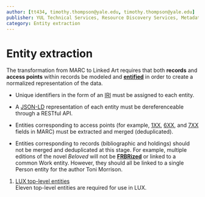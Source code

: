 ```yaml
---
author: [tt434, timothy.thompson@yale.edu, timothy.thompson@yale.edu]
publisher: YUL Technical Services, Resource Discovery Services, Metadata Services Unit
category: Entity extraction
---
```


# Entity extraction

The transformation from MARC to Linked Art requires that both **records** and **access points** within records be modeled and **[entified](../glossary/entification.md)** in order to create a normalized representation of the data.

-   Unique identifiers in the form of an [IRI](https://en.wikipedia.org/wiki/Internationalized_Resource_Identifier) must be assigned to each entity.

-   A [JSON-LD](https://json-ld.org/) representation of each entity must be dereferenceable through a RESTful API.

-   Entities corresponding to access points \(for example, [1XX](https://www.loc.gov/marc/bibliographic/bd1xx.html), [6XX](https://www.loc.gov/marc/bibliographic/bd6xx.html), and [7XX](https://www.loc.gov/marc/bibliographic/bd70x75x.html) fields in MARC\) must be extracted and merged \(deduplicated\).

-   Entities corresponding to records \(bibliographic and holdings\) should not be merged and deduplicated at this stage. For example, multiple editions of the novel *Beloved* will not be **[FRBRized](../glossary/frbr.md)** or linked to a common Work entity. However, they should all be linked to a single Person entity for the author Toni Morrison.


1.  [LUX top-level entities](../concepts/lux_top-level_entities.md)  
Eleven top-level entities are required for use in LUX.

